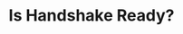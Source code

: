 ---
title: Is Handshake Ready?
slug: ready
icon: 
description: "This infosite outlines the 3 key areas Handshake needs to focus on before it's truly ready: availability, usability, and scalability."
offline: false
handshake: false
url: https://handshakeready.org/
docs: 
repo: https://github.com/neuenet/handshake-ready
owner: https://twitter.com/neuenet
priority: 7
---